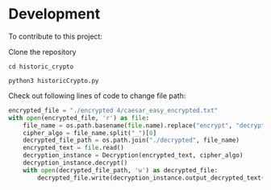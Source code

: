 # Development

To contribute to this project:

Clone the repository

```console
cd historic_crypto
```

```console
python3 historicCrypto.py
```

Check out following lines of code to change file path:

```python
encrypted_file = "./encrypted 4/caesar_easy_encrypted.txt"
with open(encrypted_file, 'r') as file:
    file_name = os.path.basename(file.name).replace("encrypt", "decrypt")
    cipher_algo = file_name.split("_")[0]
    decrypted_file_path = os.path.join("./decrypted", file_name)
    encrypted_text = file.read()
    decryption_instance = Decryption(encrypted_text, cipher_algo)
    decryption_instance.decrypt()
    with open(decrypted_file_path, 'w') as decrypted_file:
        decrypted_file.write(decryption_instance.output_decrypted_text())
```